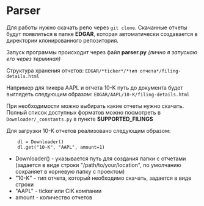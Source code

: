 # Parser
Для работы нужно скачать репо через `git clone`. 
Скачанные отчеты будут появляться в папке **EDGAR**, которая автоматически создавается в директории клонированного репозитория.

Запуск программы происходит через файл **parser.py** *(лично я запускаю его через терминал)*

Структура хранения отчетов: `EDGAR/*ticker*/*тип отчета*/filing-details.html`

Например для тикера AAPL и отчета 10-K путь до документа будет выглядеть следующим образом: `EDGAR/AAPL/10-K/filing-details.html`

При необходимости можно выбирать какие отчеты нужно скачать. Полный список доступных форматов можно посмотреть в `Downloader/_constants.py` в пункте **SUPPORTED_FILINGS**

Для загрузки 10-K отчетов реализовано следующим образом:

```
	dl = Downloader()
	dl.get("10-K", "AAPL", amount=1)
```
- Downloader() - указывается путь для создания папки с отчетами (задается в виде строки "/path/to/your/location", по умолчанию сохраняет в корневую папку с проектом)
- "10-K" - тип отчета, который необходимо скачать, задается в виде строки
- "AAPL" - ticker или CIK компании
- amount - количество отчетов

